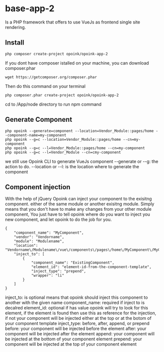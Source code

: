 # base-app-2
Is a PHP framework that offers to use VueJs as frontend single site rendering.


Install
-------
    php composer create-project opoink/opoink-app-2
    
If you dont have composer istalled on your machine, you can download composer.phar

    wget https://getcomposer.org/composer.phar

Then do this command on your terminal

    php composer.phar create-project opoink/opoink-app-2

cd to <intallation dir>/App/node directory to run npm command


Generate Component
-------
    php opoink --generate=component --location=Vendor_Module::pages/home --component-name=my-component
    php opoink --g=c --location=Vendor_Module::pages/home --cn=my-component
    php opoink --g=c --l=Vendor_Module::pages/home --cn=my-component
    php opoink --g=c --l=Vendor_Module --cn=cmy-component


we still use Opoink CLI to generate VueJs component
--generate or --g: the action to do.
--location or --l: is the location where to generate the component 


Component injection
-------
With the help of jQuery Opoink can inject your component to the exisitng component. either of the same module or another exisitng module.
Simply means that you don't have to make any changes from your other module component, You just have to tell opoink where do you want to inject you new component, and let opoink to do the job for you. 

    {
        "component_name": "MyComponent",
        "vendor": "Vendorname",
        "module": "Modulename",
        "location": "Vendorname\/Modulename\/vue\/components\/pages\/home\/MyComponent\/MyComponent.component",
        "inject_to": [
            {
                "component_name": "ExistingComponent",
                "element_id": "element-id-from-the-component-template",
                "inject_type": "prepend",
                "wrapper": "li"
            }
        ]
    }

inject_to: is optional means that opoink should inject this component to another with the given name
component_name: required if inject to is decalred
element_id: optional if has value opoink will try to look for this element, if the element is found then use this as reference for the injection, if not your component will be injected either at the top or at the botom of your component template
inject_type: before, after, append, or prepend
    before: your component will be injected before the element
    after: your component will be injected after the element
    append: your component will be injected at the bottom of your component element
    prepend: your component will be injected at the top of your component element
